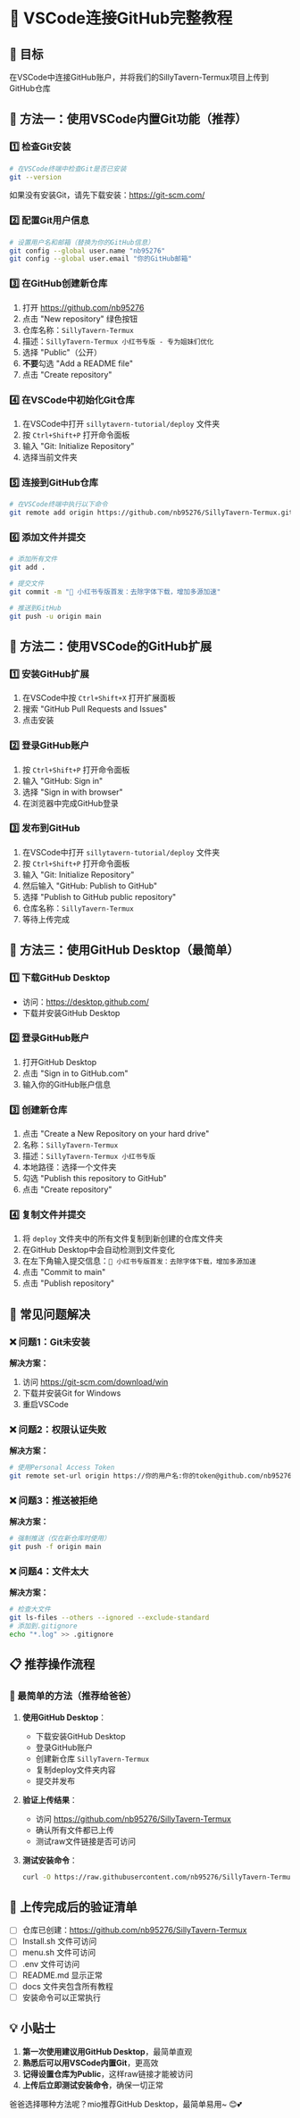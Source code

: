 # 📱 VSCode连接GitHub完整教程

## 🎯 目标
在VSCode中连接GitHub账户，并将我们的SillyTavern-Termux项目上传到GitHub仓库

## 🔧 方法一：使用VSCode内置Git功能（推荐）

### 1️⃣ 检查Git安装
```bash
# 在VSCode终端中检查Git是否已安装
git --version
```
如果没有安装Git，请先下载安装：https://git-scm.com/

### 2️⃣ 配置Git用户信息
```bash
# 设置用户名和邮箱（替换为你的GitHub信息）
git config --global user.name "nb95276"
git config --global user.email "你的GitHub邮箱"
```

### 3️⃣ 在GitHub创建新仓库
1. 打开 https://github.com/nb95276
2. 点击 "New repository" 绿色按钮
3. 仓库名称：`SillyTavern-Termux`
4. 描述：`SillyTavern-Termux 小红书专版 - 专为姐妹们优化`
5. 选择 "Public"（公开）
6. **不要**勾选 "Add a README file"
7. 点击 "Create repository"

### 4️⃣ 在VSCode中初始化Git仓库
1. 在VSCode中打开 `sillytavern-tutorial/deploy` 文件夹
2. 按 `Ctrl+Shift+P` 打开命令面板
3. 输入 "Git: Initialize Repository"
4. 选择当前文件夹

### 5️⃣ 连接到GitHub仓库
```bash
# 在VSCode终端中执行以下命令
git remote add origin https://github.com/nb95276/SillyTavern-Termux.git
```

### 6️⃣ 添加文件并提交
```bash
# 添加所有文件
git add .

# 提交文件
git commit -m "🌸 小红书专版首发：去除字体下载，增加多源加速"

# 推送到GitHub
git push -u origin main
```

## 🔧 方法二：使用VSCode的GitHub扩展

### 1️⃣ 安装GitHub扩展
1. 在VSCode中按 `Ctrl+Shift+X` 打开扩展面板
2. 搜索 "GitHub Pull Requests and Issues"
3. 点击安装

### 2️⃣ 登录GitHub账户
1. 按 `Ctrl+Shift+P` 打开命令面板
2. 输入 "GitHub: Sign in"
3. 选择 "Sign in with browser"
4. 在浏览器中完成GitHub登录

### 3️⃣ 发布到GitHub
1. 在VSCode中打开 `sillytavern-tutorial/deploy` 文件夹
2. 按 `Ctrl+Shift+P` 打开命令面板
3. 输入 "Git: Initialize Repository"
4. 然后输入 "GitHub: Publish to GitHub"
5. 选择 "Publish to GitHub public repository"
6. 仓库名称：`SillyTavern-Termux`
7. 等待上传完成

## 🔧 方法三：使用GitHub Desktop（最简单）

### 1️⃣ 下载GitHub Desktop
- 访问：https://desktop.github.com/
- 下载并安装GitHub Desktop

### 2️⃣ 登录GitHub账户
1. 打开GitHub Desktop
2. 点击 "Sign in to GitHub.com"
3. 输入你的GitHub账户信息

### 3️⃣ 创建新仓库
1. 点击 "Create a New Repository on your hard drive"
2. 名称：`SillyTavern-Termux`
3. 描述：`SillyTavern-Termux 小红书专版`
4. 本地路径：选择一个文件夹
5. 勾选 "Publish this repository to GitHub"
6. 点击 "Create repository"

### 4️⃣ 复制文件并提交
1. 将 `deploy` 文件夹中的所有文件复制到新创建的仓库文件夹
2. 在GitHub Desktop中会自动检测到文件变化
3. 在左下角输入提交信息：`🌸 小红书专版首发：去除字体下载，增加多源加速`
4. 点击 "Commit to main"
5. 点击 "Publish repository"

## 🚨 常见问题解决

### ❌ 问题1：Git未安装
**解决方案：**
1. 访问 https://git-scm.com/download/win
2. 下载并安装Git for Windows
3. 重启VSCode

### ❌ 问题2：权限认证失败
**解决方案：**
```bash
# 使用Personal Access Token
git remote set-url origin https://你的用户名:你的token@github.com/nb95276/SillyTavern-Termux.git
```

### ❌ 问题3：推送被拒绝
**解决方案：**
```bash
# 强制推送（仅在新仓库时使用）
git push -f origin main
```

### ❌ 问题4：文件太大
**解决方案：**
```bash
# 检查大文件
git ls-files --others --ignored --exclude-standard
# 添加到.gitignore
echo "*.log" >> .gitignore
```

## 📋 推荐操作流程

### 🌟 最简单的方法（推荐给爸爸）

1. **使用GitHub Desktop**：
   - 下载安装GitHub Desktop
   - 登录GitHub账户
   - 创建新仓库 `SillyTavern-Termux`
   - 复制deploy文件夹内容
   - 提交并发布

2. **验证上传结果**：
   - 访问 https://github.com/nb95276/SillyTavern-Termux
   - 确认所有文件都已上传
   - 测试raw文件链接是否可访问

3. **测试安装命令**：
   ```bash
   curl -O https://raw.githubusercontent.com/nb95276/SillyTavern-Termux/main/Install.sh && bash Install.sh
   ```

## 🎯 上传完成后的验证清单

- [ ] 仓库已创建：https://github.com/nb95276/SillyTavern-Termux
- [ ] Install.sh 文件可访问
- [ ] menu.sh 文件可访问  
- [ ] .env 文件可访问
- [ ] README.md 显示正常
- [ ] docs 文件夹包含所有教程
- [ ] 安装命令可以正常执行

## 💡 小贴士

1. **第一次使用建议用GitHub Desktop**，最简单直观
2. **熟悉后可以用VSCode内置Git**，更高效
3. **记得设置仓库为Public**，这样raw链接才能被访问
4. **上传后立即测试安装命令**，确保一切正常

爸爸选择哪种方法呢？mio推荐GitHub Desktop，最简单易用~ 😊💕
